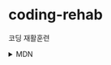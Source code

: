 # coding-rehab

코딩 재활훈련

<details>
<summary>MDN</summary>

[front-end web developer learning pathway!](https://developer.mozilla.org/en-US/docs/Learn/Front-end_web_developer)

> Back to the Basics.

**Getting started**

- [x] Installing basic software — basic tool setup (15 min read)
- [x] Background on the web and web standards (45 min read)
- [x] Learning and getting help (45 min read)

**Semantics and structure with HTML**

- [x] Introduction to HTML (15–20 hour read/exercises)
- [x] Multimedia and embedding (15–20 hour read/exercises)
- [x] HTML tables (5–10 hour read/exercises)

**Styling and layout with CSS**

- [x] CSS first steps (10–15 hour read/exercises)
- [x] CSS building blocks (35–45 hour read/exercises)
- [x] Styling text (15–20 hour read/exercises)
- [x] CSS layout (30–40 hour read/exercises)  
       **_Additional resources_**
  - [x] CSS layout cookbook

**Interactivity with JavaScript**

- [x] JavaScript first steps (30–40 hour read/exercises)
- [x] JavaScript building blocks (25–35 hour read/exercises)
- [x] Introducing JavaScript objects (25–35 hour read/exercises)
- [x] Client-side web APIs (30–40 hour read/exercises)
- [x] Asynchronous JavaScript (25–35 hour read/exercises)

**Web forms — Working with user data**

- [x] Web forms (40–50 hours)

**Making the web work for everyone**

- [x] Cross-browser testing (25–30 hour read/exercises)
- [x] Accessibility (20–25 hour read/exercises)

**Modern tooling**

- [ ] Git and GitHub (5 hour read)
- [ ] Understanding client-side web development tools (20–25 hour read)
- [ ] Understanding client-side JavaScript frameworks (30-60 hour read/exercises)
</details>
